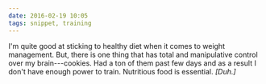 ```yaml
---
date: 2016-02-19 10:05
tags: snippet, training
---
```


I'm quite good at sticking to healthy diet when it comes to weight management. But, there is one thing that has total and manipulative control over my brain---cookies. Had a ton of them past few days and as a result I don't have enough power to train. Nutritious food is essential. _[Duh.]_